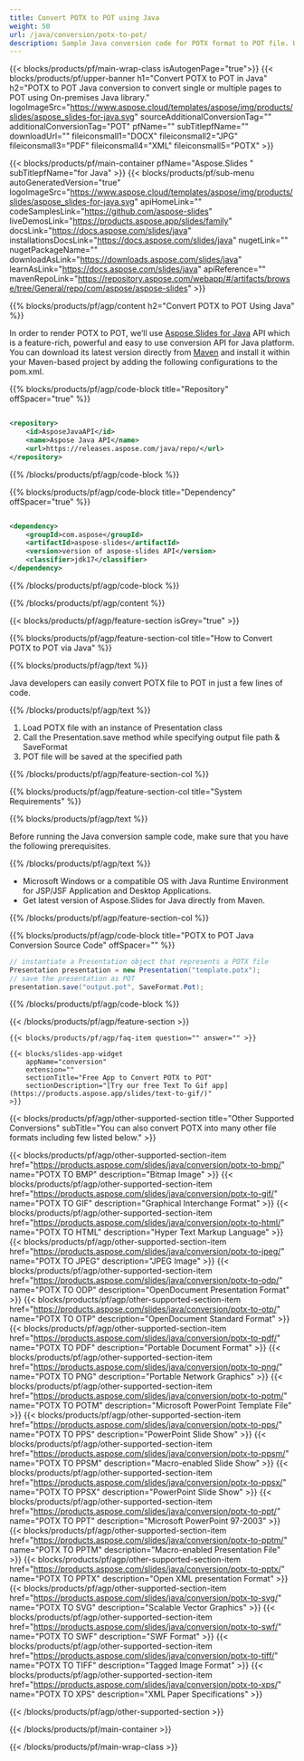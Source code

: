 ```yaml
---
title: Convert POTX to POT using Java 
weight: 50
url: /java/conversion/potx-to-pot/ 
description: Sample Java conversion code for POTX format to POT file. Use this example code to export PowerPoint & OpenOffice presentations to POT within any Web or Desktop Java based Application.
---
```


{{< blocks/products/pf/main-wrap-class isAutogenPage="true">}}
{{< blocks/products/pf/upper-banner h1="Convert POTX to POT in Java" h2="POTX to POT Java conversion to convert single or multiple pages to POT using On-premises Java library." logoImageSrc="https://www.aspose.cloud/templates/aspose/img/products/slides/aspose_slides-for-java.svg" sourceAdditionalConversionTag="" additionalConversionTag="POT" pfName="" subTitlepfName="" downloadUrl="" fileiconsmall1="DOCX" fileiconsmall2="JPG" fileiconsmall3="PDF" fileiconsmall4="XML" fileiconsmall5="POTX" >}}

{{< blocks/products/pf/main-container pfName="Aspose.Slides " subTitlepfName="for Java" >}}
{{< blocks/products/pf/sub-menu autoGeneratedVersion="true" logoImageSrc="https://www.aspose.cloud/templates/aspose/img/products/slides/aspose_slides-for-java.svg" apiHomeLink="" codeSamplesLink="https://github.com/aspose-slides" liveDemosLink="https://products.aspose.app/slides/family" docsLink="https://docs.aspose.com/slides/java" installationsDocsLink="https://docs.aspose.com/slides/java" nugetLink="" nugetPackageName="" downloadAsLink="https://downloads.aspose.com/slides/java" learnAsLink="https://docs.aspose.com/slides/java" apiReference="" mavenRepoLink="https://repository.aspose.com/webapp/#/artifacts/browse/tree/General/repo/com/aspose/aspose-slides" >}}

{{% blocks/products/pf/agp/content h2="Convert POTX to POT Using Java" %}}

 In order to render POTX to POT, we’ll use
 [Aspose.Slides for Java](https://products.aspose.com/slides/java) 
 API which is a feature-rich, powerful and easy to use conversion API for Java platform. You can download its latest version directly from
 [Maven](https://repository.aspose.com/webapp/#/artifacts/browse/tree/General/repo/com/aspose/aspose-slides) 
 and install it within your Maven-based project by adding the following configurations to the pom.xml.

{{% blocks/products/pf/agp/code-block title="Repository" offSpacer="true" %}}

```xml

<repository>
    <id>AsposeJavaAPI</id>
    <name>Aspose Java API</name>
    <url>https://releases.aspose.com/java/repo/</url>
</repository>

```

{{% /blocks/products/pf/agp/code-block %}}

{{% blocks/products/pf/agp/code-block title="Dependency" offSpacer="true" %}}

```xml

<dependency>
    <groupId>com.aspose</groupId>
    <artifactId>aspose-slides</artifactId>
    <version>version of aspose-slides API</version>
    <classifier>jdk17</classifier>
</dependency>
```

{{% /blocks/products/pf/agp/code-block %}}

{{% /blocks/products/pf/agp/content %}}

{{< blocks/products/pf/agp/feature-section isGrey="true" >}}

{{% blocks/products/pf/agp/feature-section-col title="How to Convert POTX to POT via Java" %}}

{{% blocks/products/pf/agp/text %}}

 Java developers can easily convert POTX file to POT in just a few lines of code.

{{% /blocks/products/pf/agp/text %}}

1.  Load POTX file with an instance of Presentation class
1.  Call the Presentation.save method while specifying output file path & SaveFormat
1.  POT file will be saved at the specified path

{{% /blocks/products/pf/agp/feature-section-col %}}

{{% blocks/products/pf/agp/feature-section-col title="System Requirements" %}}

{{% blocks/products/pf/agp/text %}}

 Before running the Java conversion sample code, make sure that you have the following prerequisites.

{{% /blocks/products/pf/agp/text %}}

- Microsoft Windows or a compatible OS with Java Runtime Environment for JSP/JSF Application and Desktop Applications.
- Get latest version of Aspose.Slides for Java directly from Maven.

{{% /blocks/products/pf/agp/feature-section-col %}}

{{% blocks/products/pf/agp/code-block title="POTX to POT Java Conversion Source Code" offSpacer="" %}}

```cs
// instantiate a Presentation object that represents a POTX file
Presentation presentation = new Presentation("template.potx");
// save the presentation as POT
presentation.save("output.pot", SaveFormat.Pot);   

```

{{% /blocks/products/pf/agp/code-block %}}

{{< /blocks/products/pf/agp/feature-section >}}

    {{< blocks/products/pf/agp/faq-item question="" answer="" >}}
 

<!-- aboutfile Starts -->

<!-- aboutfile Ends -->

    {{< blocks/slides-app-widget 
        appName="conversion"
        extension=""
        sectionTitle="Free App to Convert POTX to POT" 
        sectionDescription="[Try our free Text To Gif app](https://products.aspose.app/slides/text-to-gif/)" 
    >}}
    
{{< blocks/products/pf/agp/other-supported-section title="Other Supported Conversions" subTitle="You can also convert POTX into many other file formats including few listed below." >}}

{{< blocks/products/pf/agp/other-supported-section-item href="https://products.aspose.com/slides/java/conversion/potx-to-bmp/" name="POTX TO BMP" description="Bitmap Image" >}}
{{< blocks/products/pf/agp/other-supported-section-item href="https://products.aspose.com/slides/java/conversion/potx-to-gif/" name="POTX TO GIF" description="Graphical Interchange Format" >}}
{{< blocks/products/pf/agp/other-supported-section-item href="https://products.aspose.com/slides/java/conversion/potx-to-html/" name="POTX TO HTML" description="Hyper Text Markup Language" >}}
{{< blocks/products/pf/agp/other-supported-section-item href="https://products.aspose.com/slides/java/conversion/potx-to-jpeg/" name="POTX TO JPEG" description="JPEG Image" >}}
{{< blocks/products/pf/agp/other-supported-section-item href="https://products.aspose.com/slides/java/conversion/potx-to-odp/" name="POTX TO ODP" description="OpenDocument Presentation Format" >}}
{{< blocks/products/pf/agp/other-supported-section-item href="https://products.aspose.com/slides/java/conversion/potx-to-otp/" name="POTX TO OTP" description="OpenDocument Standard Format" >}}
{{< blocks/products/pf/agp/other-supported-section-item href="https://products.aspose.com/slides/java/conversion/potx-to-pdf/" name="POTX TO PDF" description="Portable Document Format" >}}
{{< blocks/products/pf/agp/other-supported-section-item href="https://products.aspose.com/slides/java/conversion/potx-to-png/" name="POTX TO PNG" description="Portable Network Graphics" >}}
{{< blocks/products/pf/agp/other-supported-section-item href="https://products.aspose.com/slides/java/conversion/potx-to-potm/" name="POTX TO POTM" description="Microsoft PowerPoint Template File" >}}
{{< blocks/products/pf/agp/other-supported-section-item href="https://products.aspose.com/slides/java/conversion/potx-to-pps/" name="POTX TO PPS" description="PowerPoint Slide Show" >}}
{{< blocks/products/pf/agp/other-supported-section-item href="https://products.aspose.com/slides/java/conversion/potx-to-ppsm/" name="POTX TO PPSM" description="Macro-enabled Slide Show" >}}
{{< blocks/products/pf/agp/other-supported-section-item href="https://products.aspose.com/slides/java/conversion/potx-to-ppsx/" name="POTX TO PPSX" description="PowerPoint Slide Show" >}}
{{< blocks/products/pf/agp/other-supported-section-item href="https://products.aspose.com/slides/java/conversion/potx-to-ppt/" name="POTX TO PPT" description="Microsoft PowerPoint 97-2003" >}}
{{< blocks/products/pf/agp/other-supported-section-item href="https://products.aspose.com/slides/java/conversion/potx-to-pptm/" name="POTX TO PPTM" description="Macro-enabled Presentation File" >}}
{{< blocks/products/pf/agp/other-supported-section-item href="https://products.aspose.com/slides/java/conversion/potx-to-pptx/" name="POTX TO PPTX" description="Open XML presentation Format" >}}
{{< blocks/products/pf/agp/other-supported-section-item href="https://products.aspose.com/slides/java/conversion/potx-to-svg/" name="POTX TO SVG" description="Scalable Vector Graphics" >}}
{{< blocks/products/pf/agp/other-supported-section-item href="https://products.aspose.com/slides/java/conversion/potx-to-swf/" name="POTX TO SWF" description="SWF Format" >}}
{{< blocks/products/pf/agp/other-supported-section-item href="https://products.aspose.com/slides/java/conversion/potx-to-tiff/" name="POTX TO TIFF" description="Tagged Image Format" >}}
{{< blocks/products/pf/agp/other-supported-section-item href="https://products.aspose.com/slides/java/conversion/potx-to-xps/" name="POTX TO XPS" description="XML Paper Specifications" >}}

{{< /blocks/products/pf/agp/other-supported-section >}}

{{< /blocks/products/pf/main-container >}}
    
{{< /blocks/products/pf/main-wrap-class >}}